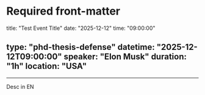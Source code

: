 # Required front-matter
title: "Test Event Title"
date: "2025-12-12"
time: "09:00:00"


type: "phd-thesis-defense"
datetime: "2025-12-12T09:00:00"
speaker: "Elon Musk"
duration: "1h"
location: "USA"
---

---




Desc in EN
